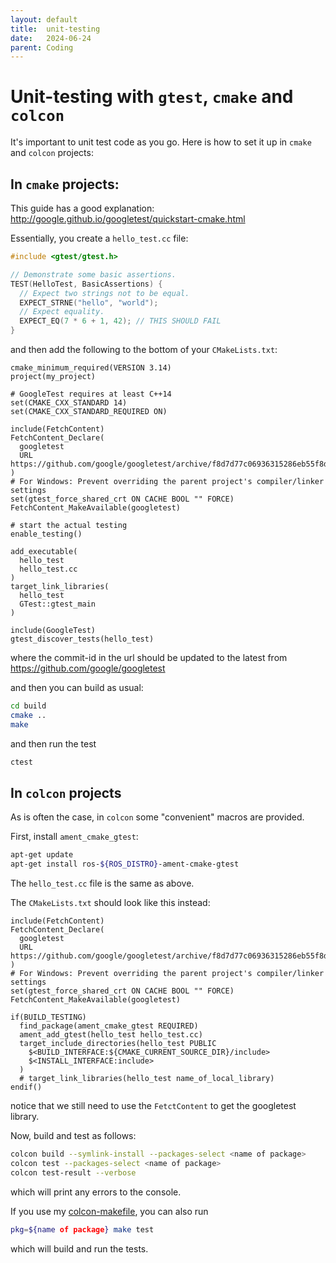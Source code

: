 ```yaml
---
layout: default
title:  unit-testing
date:   2024-06-24
parent: Coding
---
```


# Unit-testing with `gtest`, `cmake` and `colcon`

It's important to unit test code as you go. Here is how to set it up in `cmake` and `colcon` projects:


## In `cmake` projects:

This guide has a good explanation: http://google.github.io/googletest/quickstart-cmake.html

Essentially, you create a `hello_test.cc` file:

```cpp
#include <gtest/gtest.h>

// Demonstrate some basic assertions.
TEST(HelloTest, BasicAssertions) {
  // Expect two strings not to be equal.
  EXPECT_STRNE("hello", "world");
  // Expect equality.
  EXPECT_EQ(7 * 6 + 1, 42); // THIS SHOULD FAIL
}
```

and then add the following to the bottom of your `CMakeLists.txt`:

```
cmake_minimum_required(VERSION 3.14)
project(my_project)

# GoogleTest requires at least C++14
set(CMAKE_CXX_STANDARD 14)
set(CMAKE_CXX_STANDARD_REQUIRED ON)

include(FetchContent)
FetchContent_Declare(
  googletest
  URL https://github.com/google/googletest/archive/f8d7d77c06936315286eb55f8de22cd23c188571.zip
)
# For Windows: Prevent overriding the parent project's compiler/linker settings
set(gtest_force_shared_crt ON CACHE BOOL "" FORCE)
FetchContent_MakeAvailable(googletest)

# start the actual testing 
enable_testing()

add_executable(
  hello_test
  hello_test.cc
)
target_link_libraries(
  hello_test
  GTest::gtest_main
)

include(GoogleTest)
gtest_discover_tests(hello_test)

```

where the commit-id in the url should be updated to the latest from https://github.com/google/googletest

and then you can build as usual:

```bash
cd build
cmake ..
make
```

and then run the test
```bash
ctest
```


## In `colcon` projects

As is often the case, in `colcon` some "convenient" macros are provided. 

First, install `ament_cmake_gtest`:
```bash
apt-get update
apt-get install ros-${ROS_DISTRO}-ament-cmake-gtest
```

The `hello_test.cc` file is the same as above. 

The `CMakeLists.txt` should look like this instead:
```
include(FetchContent)
FetchContent_Declare(
  googletest
  URL https://github.com/google/googletest/archive/f8d7d77c06936315286eb55f8de22cd23c188571.zip
)
# For Windows: Prevent overriding the parent project's compiler/linker settings
set(gtest_force_shared_crt ON CACHE BOOL "" FORCE)
FetchContent_MakeAvailable(googletest)

if(BUILD_TESTING)
  find_package(ament_cmake_gtest REQUIRED)
  ament_add_gtest(hello_test hello_test.cc)
  target_include_directories(hello_test PUBLIC
    $<BUILD_INTERFACE:${CMAKE_CURRENT_SOURCE_DIR}/include>
    $<INSTALL_INTERFACE:include>
  )
  # target_link_libraries(hello_test name_of_local_library)
endif()
```

notice that we still need to use the `FetctContent` to get the googletest library. 

Now, build and test as follows:

```bash
colcon build --symlink-install --packages-select <name of package>
colcon test --packages-select <name of package>
colcon test-result --verbose
```

which will print any errors to the console.

If you use my [colcon-makefile](https://dev10110.github.io/tech-notes/coding/colcon_build_tricks.html), you can also run
```bash
pkg=${name of package} make test
```
which will build and run the tests.